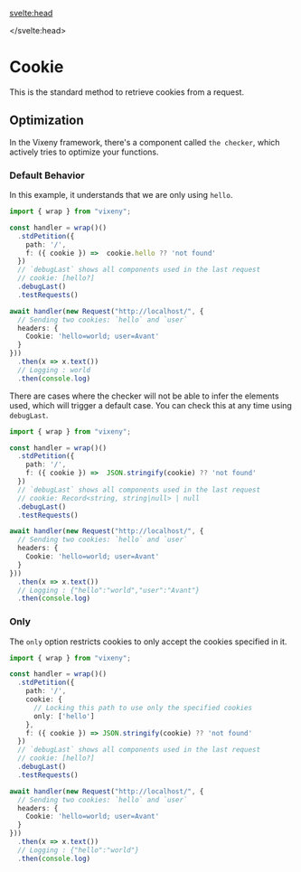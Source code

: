 
<svelte:head>
  <script src='/prism.mjs' defer></script>
  <title>branch - Vixeny</title>
  <meta name="description" content="Understanding cookies"/>
  <meta name="keywords" content="cookies, web development, Vixeny framework, HTTP cookies"/>

</svelte:head>

# Cookie

This is the standard method to retrieve cookies from a request.

## Optimization

In the Vixeny framework, there's a component called `the checker`, which actively tries to optimize your functions.

### Default Behavior

In this example, it understands that we are only using `hello`.

```ts
import { wrap } from "vixeny";

const handler = wrap()()
  .stdPetition({
    path: '/',
    f: ({ cookie }) =>  cookie.hello ?? 'not found'
  })
  // `debugLast` shows all components used in the last request
  // cookie: [hello?]
  .debugLast()
  .testRequests()

await handler(new Request("http://localhost/", {
  // Sending two cookies: `hello` and `user`
  headers: {
    Cookie: 'hello=world; user=Avant'
  }
}))
  .then(x => x.text())
  // Logging : world
  .then(console.log)
```

There are cases where the checker will not be able to infer the elements used, which will trigger a default case. You can check this at any time using `debugLast`.

```ts
import { wrap } from "vixeny";

const handler = wrap()()
  .stdPetition({
    path: '/',
    f: ({ cookie }) =>  JSON.stringify(cookie) ?? 'not found'
  })
  // `debugLast` shows all components used in the last request
  // cookie: Record<string, string|null> | null
  .debugLast()
  .testRequests()

await handler(new Request("http://localhost/", {
  // Sending two cookies: `hello` and `user`
  headers: {
    Cookie: 'hello=world; user=Avant'
  }
}))
  .then(x => x.text())
  // Logging : {"hello":"world","user":"Avant"}
  .then(console.log)
```

### Only

The `only` option restricts cookies to only accept the cookies specified in it.

```ts
import { wrap } from "vixeny";

const handler = wrap()()
  .stdPetition({
    path: '/',
    cookie: {
      // Locking this path to use only the specified cookies
      only: ['hello']
    },
    f: ({ cookie }) => JSON.stringify(cookie) ?? 'not found'
  })
  // `debugLast` shows all components used in the last request
  // cookie: [hello?]
  .debugLast()
  .testRequests()

await handler(new Request("http://localhost/", {
  // Sending two cookies: `hello` and `user`
  headers: {
    Cookie: 'hello=world; user=Avant'
  }
}))
  .then(x => x.text())
  // Logging : {"hello":"world"}
  .then(console.log)
```
